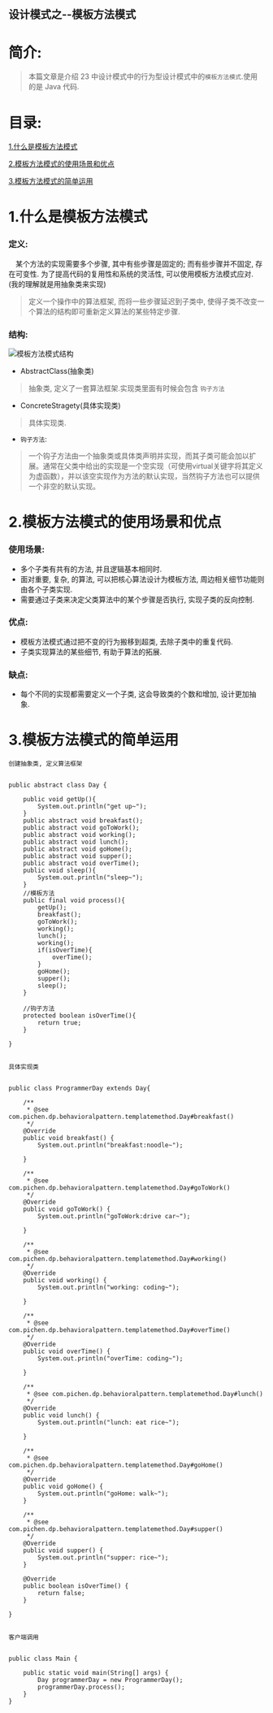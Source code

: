 设计模式之--模板方法模式
-------------

# 简介:
> 本篇文章是介绍 23 中设计模式中的行为型设计模式中的`模板方法模式`.使用的是 Java 代码.

# 目录:
[1.什么是模板方法模式](#1)

[2.模板方法模式的使用场景和优点](#2)

[3.模板方法模式的简单运用](#3)


# <span id = "1">**1.什么是模板方法模式**</span>
### 定义:

&ensp;&ensp;某个方法的实现需要多个步骤, 其中有些步骤是固定的; 而有些步骤并不固定, 存在可变性. 为了提高代码的复用性和系统的灵活性, 可以使用模板方法模式应对. (我的理解就是用抽象类来实现)

> 定义一个操作中的算法框架, 而将一些步骤延迟到子类中, 使得子类不改变一个算法的结构即可重新定义算法的某些特定步骤.

### 结构:

![模板方法模式结构](https://ss1.bdstatic.com/70cFvXSh_Q1YnxGkpoWK1HF6hhy/it/u=170758295,4167962682&fm=26&gp=0.jpg)

- AbstractClass(抽象类)
> 抽象类, 定义了一套算法框架.实现类里面有时候会包含 `钩子方法`

- ConcreteStragety(具体实现类)
> 具体实现类.

- `钩子方法`:
> 一个钩子方法由一个抽象类或具体类声明并实现，而其子类可能会加以扩展。通常在父类中给出的实现是一个空实现（可使用virtual关键字将其定义为虚函数），并以该空实现作为方法的默认实现，当然钩子方法也可以提供一个非空的默认实现。


# <span id = "2">**2.模板方法模式的使用场景和优点**</span>

### 使用场景:

- 多个子类有共有的方法, 并且逻辑基本相同时.
- 面对重要, 复杂, 的算法, 可以把核心算法设计为模板方法, 周边相关细节功能则由各个子类实现.
- 需要通过子类来决定父类算法中的某个步骤是否执行, 实现子类的反向控制.

### 优点:

- 模板方法模式通过把不变的行为搬移到超类, 去除子类中的重复代码.
- 子类实现算法的某些细节, 有助于算法的拓展.

### 缺点:

- 每个不同的实现都需要定义一个子类, 这会导致类的个数和增加, 设计更加抽象.

# <span id = "3">**3.模板方法模式的简单运用**</span>



`创建抽象类, 定义算法框架`
```

public abstract class Day {

    public void getUp(){
        System.out.println("get up~");
    }
    public abstract void breakfast();
    public abstract void goToWork();
    public abstract void working();
    public abstract void lunch();
    public abstract void goHome();
    public abstract void supper();
	public abstract void overTime();
    public void sleep(){
        System.out.println("sleep~");
    }
    //模板方法
    public final void process(){
        getUp();
        breakfast();
        goToWork();
        working();
        lunch();
        working();
		if(isOverTime){
			overTime();
		}
        goHome();
        supper();
        sleep();
    }

	//钩子方法
	protected boolean isOverTime(){
		return true;
	}	

}


```


`具体实现类`
```

public class ProgrammerDay extends Day{

    /**
     * @see com.pichen.dp.behavioralpattern.templatemethod.Day#breakfast()
     */
    @Override
    public void breakfast() {
        System.out.println("breakfast:noodle~");
        
    }

    /**
     * @see com.pichen.dp.behavioralpattern.templatemethod.Day#goToWork()
     */
    @Override
    public void goToWork() {
        System.out.println("goToWork:drive car~");
        
    }

    /**
     * @see com.pichen.dp.behavioralpattern.templatemethod.Day#working()
     */
    @Override
    public void working() {
        System.out.println("working: coding~");
        
    }

	/**
     * @see com.pichen.dp.behavioralpattern.templatemethod.Day#overTime()
     */
    @Override
    public void overTime() {
        System.out.println("overTime: coding~");
        
    }

    /**
     * @see com.pichen.dp.behavioralpattern.templatemethod.Day#lunch()
     */
    @Override
    public void lunch() {
        System.out.println("lunch: eat rice~");
        
    }

    /**
     * @see com.pichen.dp.behavioralpattern.templatemethod.Day#goHome()
     */
    @Override
    public void goHome() {
        System.out.println("goHome: walk~");
    }

    /**
     * @see com.pichen.dp.behavioralpattern.templatemethod.Day#supper()
     */
    @Override
    public void supper() {
        System.out.println("supper: rice~");
    }

	@Override
    public boolean isOverTime() {
        return false;
    }

}


```

`客户端调用`
```

public class Main {

    public static void main(String[] args) {
        Day programmerDay = new ProgrammerDay();
        programmerDay.process();
    }
}


```